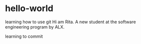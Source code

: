# hello-world
learning how to use git
Hi am Rita. A new student at the software engineering program by ALX.

learning to commit
